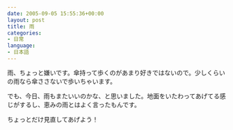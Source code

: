 ```yaml
---
date: 2005-09-05 15:55:36+00:00
layout: post
title: 雨
categories:
- 日常
language:
- 日本語
---
```


雨、ちょっと嫌いです。傘持って歩くのがあまり好きではないので。少しくらいの雨なら傘ささないで歩いちゃいます。

でも、今日、雨もまたいいのかな、と思いました。地面をいたわってあげてる感じがするし、恵みの雨とはよく言ったもんです。

ちょっとだけ見直してあげよう！
